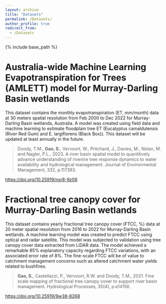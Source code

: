 ```yaml
---
layout: archive
title: "Datasets"
permalink: /Datasets/
author_profile: true
redirect_from:
  - /Datasets
---
```


{% include base_path %}

# Australia-wide Machine Learning Evapotranspiration for Trees (AMLETT) model for Murray-Darling Basin wetlands

This dataset contains the monthly evapotranspiration (ET, mm/month) data at 30 meters spatial resolution from Feb 2000 to Dec 2022 for Murray-Darling Basin wetlands, Australia. A model was created using field data and machine learning to estimate floodplain tree ET (Eucalyptus camaldulensis (River Red Gum) and E. largiflorens (Black Box)). This dataset will be updated at least annually in the future.

> Doody, T.M., **Gao, S.**, Vervoort, W., Pritchard, J., Davies, M., Nolan, M. and Nagler, P.L., 2023. A river basin spatial model to quantitively advance understanding of riverine tree response dynamics to water availability and hydrological management. Journal of Environmental Management, 332, p.117393.

<https://doi.org/10.25919/nxr8-9z06>

# Fractional tree canopy cover for Murray-Darling Basin wetlands

This dataset contains yearly fractional tree canopy cover (FTCC, %) data at 20 meter spatial resolution from 2016 to 2022 for Murray-Darling Basin wetlands. A machine learning model was created to predict FTCC using optical and radar satellite. This model was subjected to validation using tree canopy cover data extracted from LiDAR data. The model achieved a remarkable 85% explanatory capacity regarding FTCC variations, with an associated error rate of 8%. The fine-scale FTCC will be of value to catchment management concerns such as altered catchment water yields related to bushfires.

> **Gao, S.**, Castellazzi, P., Vervoort, R.W. and Doody, T.M., 2021. Fine scale mapping of fractional tree canopy cover to support river basin management. Hydrological Processes, 35(4), p.e14156.

<https://doi.org/10.25919/9w38-8268>